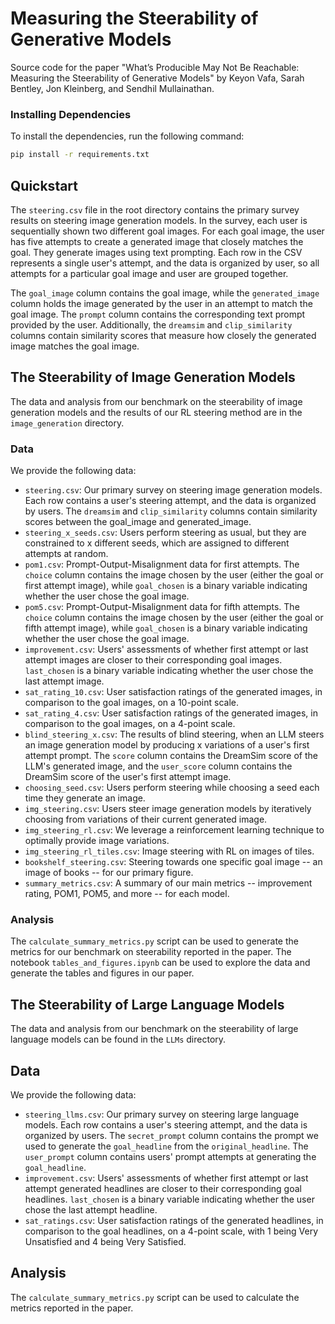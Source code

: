 
# Measuring the Steerability of Generative Models

Source code for the paper "What’s Producible May Not Be Reachable:
Measuring the Steerability of Generative Models" by Keyon Vafa, Sarah Bentley, Jon Kleinberg, and Sendhil Mullainathan.

### Installing Dependencies

To install the dependencies, run the following command:
```bash
pip install -r requirements.txt
```

## Quickstart
The `steering.csv` file in the root directory contains the primary survey results on steering image generation models. In the survey, each user is sequentially shown two different goal images. For each goal image, the user has five attempts to create a generated image that closely matches the goal. They generate images using text prompting. Each row in the CSV represents a single user's attempt, and the data is organized by user, so all attempts for a particular goal image and user are grouped together.

The `goal_image` column contains the goal image, while the `generated_image` column holds the image generated by the user in an attempt to match the goal image. The `prompt` column contains the corresponding text prompt provided by the user. Additionally, the `dreamsim` and `clip_similarity` columns contain similarity scores that measure how closely the generated image matches the goal image.


## The Steerability of Image Generation Models
The data and analysis from our benchmark on the steerability of image generation models and the results of our RL steering method are in the `image_generation` directory.

### Data
We provide the following data:
-  `steering.csv`: Our primary survey on steering image generation models. Each row contains a user's steering attempt, and the data is organized by users. The `dreamsim` and `clip_similarity` columns contain similarity scores between the goal_image and generated_image.
- `steering_x_seeds.csv`: Users perform steering as usual, but they are constrained to x different seeds, which are assigned to different attempts at random.
- `pom1.csv`: Prompt-Output-Misalignment data for first attempts. The `choice` column contains the image chosen by the user (either the goal or first attempt image), while `goal_chosen` is a binary variable indicating whether the user chose the goal image.
- `pom5.csv`: Prompt-Output-Misalignment data for fifth attempts. The `choice` column contains the image chosen by the user (either the goal or fifth attempt image), while `goal_chosen` is a binary variable indicating whether the user chose the goal image.
- `improvement.csv`: Users' assessments of whether first attempt or last attempt images are closer to their corresponding goal images. `last_chosen` is a binary variable indicating whether the user chose the last attempt image.
- `sat_rating_10.csv`: User satisfaction ratings of the generated images, in comparison to the goal images, on a 10-point scale.
- `sat_rating_4.csv`: User satisfaction ratings of the generated images, in comparison to the goal images, on a 4-point scale.
-  `blind_steering_x.csv`: The results of blind steering, when an LLM steers an image generation model by producing x variations of a user's first attempt prompt. The `score` column contains the DreamSim score of the LLM's generated image, and the `user_score` column contains the DreamSim score of the user's first attempt image.
- `choosing_seed.csv`: Users perform steering while choosing a seed each time they generate an image.
- `img_steering.csv`: Users steer image generation models by iteratively choosing from variations of their current generated image.
- `img_steering_rl.csv`: We leverage a reinforcement learning technique to optimally provide image variations.
- `img_steering_rl_tiles.csv`: Image steering with RL on images of tiles.
- `bookshelf_steering.csv`: Steering towards one specific goal image -- an image of books -- for our primary figure.
- `summary_metrics.csv`: A summary of our main metrics -- improvement rating, POM1, POM5, and more -- for each model.

### Analysis
The `calculate_summary_metrics.py` script can be used to generate the metrics for our benchmark on steerability reported in the paper. The notebook `tables_and_figures.ipynb` can be used to explore the data and generate the tables and figures in our paper.


## The Steerability of Large Language Models
The data and analysis from our benchmark on the steerability of large language models can be found in the `LLMs` directory.

## Data
We provide the following data:
-  `steering_llms.csv`: Our primary survey on steering large language models. Each row contains a user's steering attempt, and the data is organized by users. The `secret_prompt` column contains the prompt we used to generate the `goal_headline` from the `original_headline`. The `user_prompt` column contains users' prompt attempts at generating the `goal_headline`.
- `improvement.csv`: Users' assessments of whether first attempt or last attempt generated headlines are closer to their corresponding goal headlines. `last_chosen` is a binary variable indicating whether the user chose the last attempt headline.
- `sat_ratings.csv`: User satisfaction ratings of the generated headlines, in comparison to the goal headlines, on a 4-point scale, with 1 being Very Unsatisfied and 4 being Very Satisfied.

## Analysis
The `calculate_summary_metrics.py` script can be used to calculate the metrics reported in the paper.
